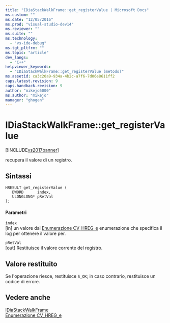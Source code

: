 ```yaml
---
title: "IDiaStackWalkFrame::get_registerValue | Microsoft Docs"
ms.custom: ""
ms.date: "12/05/2016"
ms.prod: "visual-studio-dev14"
ms.reviewer: ""
ms.suite: ""
ms.technology: 
  - "vs-ide-debug"
ms.tgt_pltfrm: ""
ms.topic: "article"
dev_langs: 
  - "C++"
helpviewer_keywords: 
  - "IDiaStackWalkFrame::get_registerValue (metodo)"
ms.assetid: ca3c20a9-934a-4b2c-a7f6-7d06e8611ff2
caps.latest.revision: 9
caps.handback.revision: 9
author: "mikejo5000"
ms.author: "mikejo"
manager: "ghogen"
---
```

# IDiaStackWalkFrame::get_registerValue
[!INCLUDE[vs2017banner](../../code-quality/includes/vs2017banner.md)]

recupera il valore di un registro.  
  
## Sintassi  
  
```cpp#  
HRESULT get_registerValue (   
   DWORD      index,  
   ULONGLONG* pRetVal  
);  
```  
  
#### Parametri  
 `index`  
 \[in\]  un valore dal [Enumerazione CV\_HREG\_e](../../debugger/debug-interface-access/cv-hreg-e.md) enumerazione che specifica il log per ottenere il valore per.  
  
 `pRetVal`  
 \[out\]  Restituisce il valore corrente del registro.  
  
## Valore restituito  
 Se l'operazione riesce, restituisce `S_OK`; in caso contrario, restituisce un codice di errore.  
  
## Vedere anche  
 [IDiaStackWalkFrame](../../debugger/debug-interface-access/idiastackwalkframe.md)   
 [Enumerazione CV\_HREG\_e](../../debugger/debug-interface-access/cv-hreg-e.md)